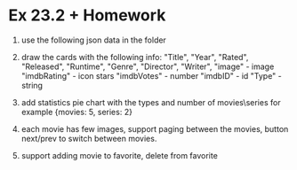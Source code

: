 # Ex 23.2 + Homework

1. use the following json data in the folder
2. draw the cards with the following info: 
"Title",
"Year",
"Rated",
"Released",
"Runtime",
"Genre",
"Director",
"Writer",
"image" - image
"imdbRating" - icon stars
"imdbVotes" - number
"imdbID" - id
 "Type" - string

3. add statistics pie chart with the types and number of movies\series for example {movies: 5, series: 2}
4. each movie has few images, support paging between the movies, button next/prev to switch between movies.
5. support adding movie to favorite, delete from favorite

